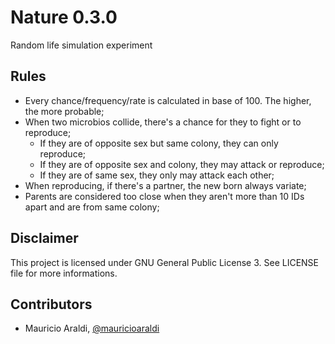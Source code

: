 # Nature 0.3.0

Random life simulation experiment

## Rules
- Every chance/frequency/rate is calculated in base of 100. The higher, the more probable;
- When two microbios collide, there's a chance for they to fight or to reproduce;
	- If they are of opposite sex but same colony, they can only reproduce;
	- If they are of opposite sex and colony, they may attack or reproduce;
	- If they are of same sex, they only may attack each other;
- When reproducing, if there's a partner, the new born always variate;
- Parents are considered too close when they aren't more than 10 IDs apart and are from same colony;

## Disclaimer
This project is licensed under GNU General Public License 3. See LICENSE file for more informations.

## Contributors
- Mauricio Araldi, [@mauricioaraldi](https://github.com/mauricioaraldi/)